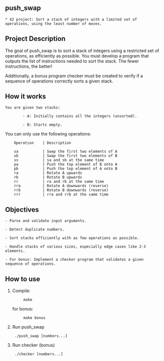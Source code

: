 ##  push_swap

    * 42 project: Sort a stack of integers with a limited set of operations, using the least number of moves.


## Project Description

The goal of push_swap is to sort a stack of integers using a restricted set of operations, as efficiently as possible.
You must develop a program that outputs the list of instructions needed to sort the stack.
The fewer instructions, the better!

Additionally, a bonus program checker must be created to verify if a sequence of operations correctly sorts a given stack.

## How it works

    You are given two stacks:

            - A: Initially contains all the integers (unsorted).

            - B: Starts empty.

You can only use the following operations:

        Operation    | Description  
        
        sa           | Swap the first two elements of A  
        sb           | Swap the first two elements of B  
        ss           | sa and sb at the same time  
        pa           | Push the top element of B onto A  
        pb           | Push the top element of A onto B  
        ra           | Rotate A upwards  
        rb           | Rotate B upwards  
        rr           | ra and rb at the same time  
        rra          | Rotate A downwards (reverse)  
        rrb          | Rotate B downwards (reverse)  
        rrr          | rra and rrb at the same time  


##  Objectives


    - Parse and validate input arguments.

    - Detect duplicate numbers.

    - Sort stacks efficiently with as few operations as possible.

    - Handle stacks of various sizes, especially edge cases like 2-3 elements.

    - For bonus: Implement a checker program that validates a given sequence of operations.


## How to use

1. Compile: 

            make
    for bonus:

            make bonus

2. Run push_swap

        ./push_swap [numbers...]

3. Run checker (bonus)

        ./checker [numbers...]